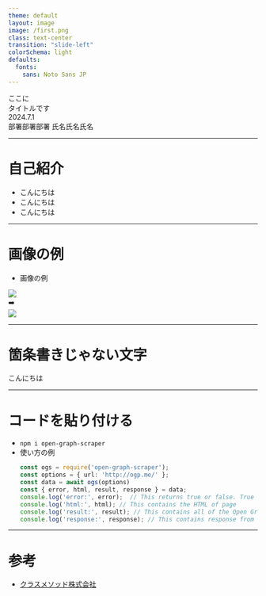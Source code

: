 ```yaml
---
theme: default
layout: image
image: /first.png
class: text-center
transition: "slide-left"
colorSchema: light
defaults:
  fonts:
    sans: Noto Sans JP
---
```


<div class="flex items-center justify-center h-full">
  <div>
    <div class="text-black font-bold text-[60px]">ここに<br />タイトルです</div>
  </div>

  <div class="font-bold text-black absolute bottom-[80px] text-[24px]">
    <div>2024.7.1</div> 
    <div>部署部署部署 氏名氏名氏名</div>
  </div>
</div>

---

# 自己紹介

- こんにちは
- こんにちは
- こんにちは

---

# 画像の例

- 画像の例

<div class="flex items-center gap-[8px] mt-[20px] container">
  <img src="/link-card_1.png" class="h-[130px]">
  <div>➡️</div>
  <img src="/link-card_2.png" class="h-[130px]">
</div>

---

# 箇条書きじゃない文字

<div class="container">こんにちは</div>

---

# コードを貼り付ける

- `npm i open-graph-scraper`
- 使い方の例
  ```ts
  const ogs = require('open-graph-scraper');
  const options = { url: 'http://ogp.me/' };
  const data = await ogs(options)
  const { error, html, result, response } = data;
  console.log('error:', error);  // This returns true or false. True if there was an error. The error itself is inside the result object.
  console.log('html:', html); // This contains the HTML of page
  console.log('result:', result); // This contains all of the Open Graph results
  console.log('response:', response); // This contains response from the Fetch API
  ```

---

# 参考

- [クラスメソッド株式会社](https://classmethod.jp/)

